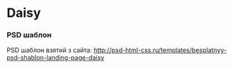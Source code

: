 Daisy
=========

### PSD шаблон

PSD шаблон взятий з сайта: http://psd-html-css.ru/templates/besplatnyy-psd-shablon-landing-page-daisy